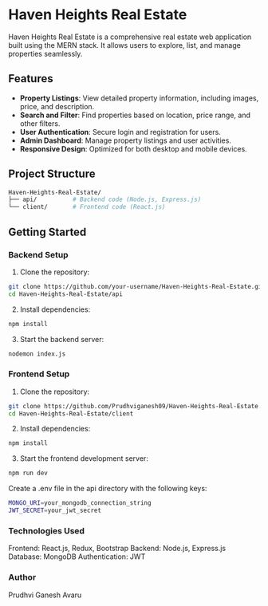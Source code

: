 # Haven Heights Real Estate

Haven Heights Real Estate is a comprehensive real estate web application built using the MERN stack. It allows users to explore, list, and manage properties seamlessly.

## Features
- **Property Listings**: View detailed property information, including images, price, and description.
- **Search and Filter**: Find properties based on location, price range, and other filters.
- **User Authentication**: Secure login and registration for users.
- **Admin Dashboard**: Manage property listings and user activities.
- **Responsive Design**: Optimized for both desktop and mobile devices.

## Project Structure
```bash
Haven-Heights-Real-Estate/
├── api/          # Backend code (Node.js, Express.js)
└── client/       # Frontend code (React.js)
```

## Getting Started

### Backend Setup
1. Clone the repository:
```bash
git clone https://github.com/your-username/Haven-Heights-Real-Estate.git
cd Haven-Heights-Real-Estate/api
```

2. Install dependencies:
```bash
npm install
```

3. Start the backend server:
```bash
nodemon index.js
```

### Frontend Setup
1. Clone the repository:
```bash
git clone https://github.com/Prudhviganesh09/Haven-Heights-Real-Estate.git
cd Haven-Heights-Real-Estate/client
```

2. Install dependencies:
```bash
npm install
```

3. Start the frontend development server:
```bash
npm run dev
```
Create a .env file in the api directory with the following keys:

```bash
MONGO_URI=your_mongodb_connection_string
JWT_SECRET=your_jwt_secret
```

### Technologies Used
Frontend: React.js, Redux, Bootstrap
Backend: Node.js, Express.js
Database: MongoDB
Authentication: JWT

### Author
Prudhvi Ganesh Avaru
